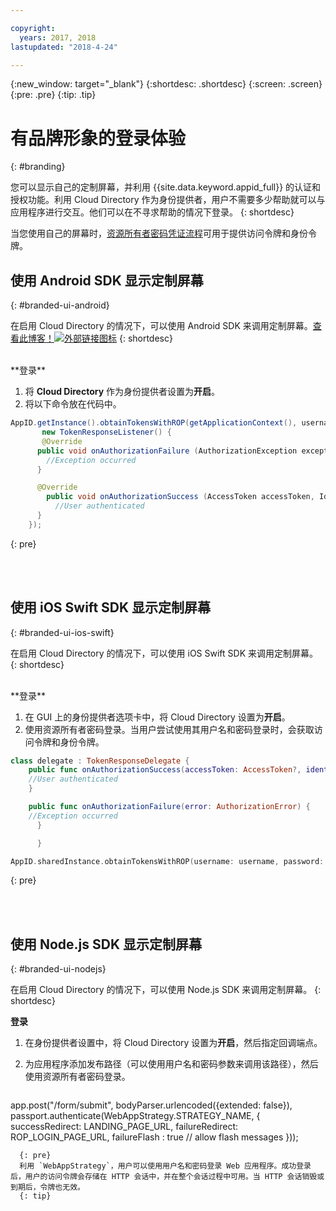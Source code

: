 ```yaml
---

copyright:
  years: 2017, 2018
lastupdated: "2018-4-24"

---
```


{:new_window: target="_blank"}
{:shortdesc: .shortdesc}
{:screen: .screen}
{:pre: .pre}
{:tip: .tip}

# 有品牌形象的登录体验
{: #branding}

您可以显示自己的定制屏幕，并利用 {{site.data.keyword.appid_full}} 的认证和授权功能。利用 Cloud Directory 作为身份提供者，用户不需要多少帮助就可以与应用程序进行交互。他们可以在不寻求帮助的情况下登录。
{: shortdesc}

当您使用自己的屏幕时，[资源所有者密码凭证流程](https://oauthlib.readthedocs.io/en/stable/oauth2/grants/password.html)可用于提供访问令牌和身份令牌。


## 使用 Android SDK 显示定制屏幕
{: #branded-ui-android}

在启用 Cloud Directory 的情况下，可以使用 Android SDK 来调用定制屏幕。<a href="https://www.ibm.com/blogs/bluemix/2018/01/use-branded-ui-user-sign-app-id/" target="blank">查看此博客！<img src="../../icons/launch-glyph.svg" alt="外部链接图标"></a>
{: shortdesc}

</br>
**登录**

1. 将 **Cloud Directory** 作为身份提供者设置为**开启**。
2. 将以下命令放在代码中。
  ```java
 AppID.getInstance().obtainTokensWithROP(getApplicationContext(), username, password,
         new TokenResponseListener() {
         @Override
        public void onAuthorizationFailure (AuthorizationException exception) {
          //Exception occurred
        }

        @Override
          public void onAuthorizationSuccess (AccessToken accessToken, IdentityToken identityToken, RefreshToken refreshToken) {
            //User authenticated
        }
      });
  ```
  {: pre}

</br>
</br>

## 使用 iOS Swift SDK 显示定制屏幕
{: #branded-ui-ios-swift}

在启用 Cloud Directory 的情况下，可以使用 iOS Swift SDK 来调用定制屏幕。
{: shortdesc}

</br>
**登录**

1. 在 GUI 上的身份提供者选项卡中，将 Cloud Directory 设置为**开启**。
2. 使用资源所有者密码登录。当用户尝试使用其用户名和密码登录时，会获取访问令牌和身份令牌。
  ```swift
  class delegate : TokenResponseDelegate {
      public func onAuthorizationSuccess(accessToken: AccessToken?, identityToken: IdentityToken?, refreshToken: RefreshToken?, response:Response?) {
      //User authenticated
      }

      public func onAuthorizationFailure(error: AuthorizationError) {
      //Exception occurred
        }

        }

  AppID.sharedInstance.obtainTokensWithROP(username: username, password: password, delegate: delegate())
  ```
  {: pre}


</br>
</br>

## 使用 Node.js SDK 显示定制屏幕
{: #branded-ui-nodejs}

在启用 Cloud Directory 的情况下，可以使用 Node.js SDK 来调用定制屏幕。
{: shortdesc}

**登录**
1. 在身份提供者设置中，将 Cloud Directory 设置为**开启**，然后指定回调端点。
2. 为应用程序添加发布路径（可以使用用户名和密码参数来调用该路径），然后使用资源所有者密码登录。

    ```javascript
  app.post("/form/submit", bodyParser.urlencoded({extended: false}), passport.authenticate(WebAppStrategy.STRATEGY_NAME, {
  	successRedirect: LANDING_PAGE_URL,
  	failureRedirect: ROP_LOGIN_PAGE_URL,
  	failureFlash : true // allow flash messages
  }));
  ```
    {: pre}
    利用 `WebAppStrategy`，用户可以使用用户名和密码登录 Web 应用程序。成功登录后，用户的访问令牌会存储在 HTTP 会话中，并在整个会话过程中可用。当 HTTP 会话销毁或到期后，令牌也无效。
    {: tip}

